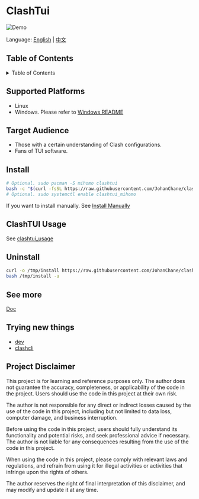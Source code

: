 # ClashTui

![Demo](https://github.com/user-attachments/assets/7a35f4a7-e400-4e73-b2ec-0d68f287b99c)

Language: [English](./README.md) | [中文](./README_ZH.md)

## Table of Contents

<details>
<summary>Table of Contents</summary>
<!-- vim-markdown-toc GFM -->

* [Supported Platforms](#supported-platforms)
* [Target Audience](#target-audience)
* [Install](#install)
* [ClashTUI Usage](#clashtui-usage)
* [Uninstall](#uninstall)
* [See more](#see-more)
* [Trying new things](#trying-new-things)
* [Project Disclaimer](#project-disclaimer)

<!-- vim-markdown-toc -->
</details>

## Supported Platforms

- Linux
- Windows. Please refer to [Windows README](https://github.com/JohanChane/clashtui/blob/win/README.md)

## Target Audience

- Those with a certain understanding of Clash configurations.
- Fans of TUI software.

## Install

```sh
# Optional. sudo pacman -S mihomo clashtui
bash -c "$(curl -fsSL https://raw.githubusercontent.com/JohanChane/clashtui/refs/heads/main/install)"
# Optional. sudo systemctl enable clashtui_mihomo
```

If you want to install manually. See [Install Manually](./Doc/install_clashtui_manually.md)

## ClashTUI Usage

See [clashtui_usage](./Doc/clashtui_usage.md)

## Uninstall

```sh
curl -o /tmp/install https://raw.githubusercontent.com/JohanChane/clashtui/refs/heads/main/install
bash /tmp/install -u
```

## See more

[Doc](./Doc)

## Trying new things

- [dev](https://github.com/JohanChane/clashtui/tree/dev)
- [clashcli](https://github.com/JohanChane/clashtui/tree/aio)

## Project Disclaimer

This project is for learning and reference purposes only. The author does not guarantee the accuracy, completeness, or applicability of the code in the project. Users should use the code in this project at their own risk.

The author is not responsible for any direct or indirect losses caused by the use of the code in this project, including but not limited to data loss, computer damage, and business interruption.

Before using the code in this project, users should fully understand its functionality and potential risks, and seek professional advice if necessary. The author is not liable for any consequences resulting from the use of the code in this project.

When using the code in this project, please comply with relevant laws and regulations, and refrain from using it for illegal activities or activities that infringe upon the rights of others.

The author reserves the right of final interpretation of this disclaimer, and may modify and update it at any time.
